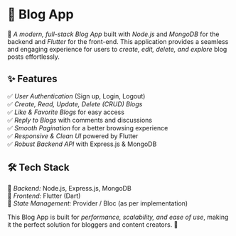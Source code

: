 # 📝 Blog App  

🚀 *A modern, full-stack Blog App* built with *Node.js* and *MongoDB* for the backend and *Flutter* for the front-end.
This application provides a seamless and engaging experience for users to *create, edit, delete, and explore* blog posts effortlessly.  

## ✨ Features  
✅ *User Authentication* (Sign up, Login, Logout)  
✅ *Create, Read, Update, Delete (CRUD) Blogs*  
✅ *Like & Favorite Blogs* for easy access  
✅ *Reply to Blogs* with comments and discussions  
✅ *Smooth Pagination* for a better browsing experience  
✅ *Responsive & Clean UI* powered by Flutter  
✅ *Robust Backend API* with Express.js & MongoDB  

## 🛠 Tech Stack  
🔹 *Backend:* Node.js, Express.js, MongoDB  
🔹 *Frontend:* Flutter (Dart)  
🔹 *State Management:* Provider / Bloc (as per implementation)  

This Blog App is built for *performance, scalability, and ease of use*, making it the perfect solution for bloggers and content creators. 🚀  
